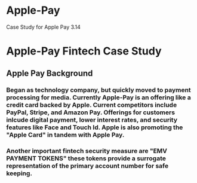 # Apple-Pay
Case Study for Apple Pay 3.14
# Apple-Pay Fintech Case Study

## Apple Pay Background

### Began as technology company, but quickly moved to payment processing for media. Currently Apple-Pay is an offering like a credit card backed by Apple. Current competitors include PayPal, Stripe, and Amazon Pay. Offerings for customers inlcude digital payment, lower interest rates, and security features like Face and Touch Id. Apple is also promoting the "Apple Card" in tandem with Apple Pay. 
### Another important fintech security measure are "EMV PAYMENT TOKENS" these tokens provide a surrogate representation of the primary account number for safe keeping.
 
